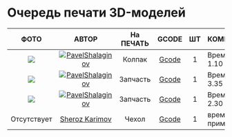 # Очередь печати 3D-моделей


| ФОТО | АВТОР | На ПЕЧАТЬ | GCODE | ШТ | КОММЕНТАРИЙ |
|:-----:|:-------:|:---------:|:-----:|:---:|:-----------------|
| ![](https://github.com/soda-io/3D-models/blob/master/QUEUE/img/cap.png?raw=10)|[![PavelShalaginov](https://avatars0.githubusercontent.com/u/3833771)](https://github.com/PavelShalaginov)       | Колпак| [Gcode](https://raw.githubusercontent.com/soda-io/3D-models/master/QUEUE/Gcodes/cap.gcode?token=3833771__eyJzY29wZSI6IlJhd0Jsb2I6c29kYS1pby8zRC1tb2RlbHMvbWFzdGVyL1FVRVVFL0djb2Rlcy9jYXAuZ2NvZGUiLCJleHBpcmVzIjoxMzk3OTE2MjIxfQ%3D%3D--85ff90770efa13d7f0e913a6749fa518ad5c19fa)| 1| Время печати: 1.10
|   ![](https://github.com/soda-io/3D-models/blob/master/QUEUE/img/1.png?raw=10)    |  [![PavelShalaginov](https://avatars0.githubusercontent.com/u/3833771)](https://github.com/PavelShalaginov)       |  Запчасть         |   [Gcode](https://raw.githubusercontent.com/soda-io/3D-models/master/QUEUE/Gcodes/Corners.gcode?token=3833771__eyJzY29wZSI6IlJhd0Jsb2I6c29kYS1pby8zRC1tb2RlbHMvbWFzdGVyL1FVRVVFL0djb2Rlcy9Db3JuZXJzLmdjb2RlIiwiZXhwaXJlcyI6MTM5NzY2NzUyOH0%3D--1eb6a3b7fe6a10559506edfc73a0966fe9b98857)    | 1   |    Время печати: 3.35              |
|![](https://github.com/soda-io/3D-models/blob/master/QUEUE/img/15.png?raw=10)|  [![PavelShalaginov](https://avatars0.githubusercontent.com/u/3833771)](https://github.com/PavelShalaginov)       |  Запчасть         |   [Gcode](https://raw.githubusercontent.com/soda-io/3D-models/master/QUEUE/Gcodes/Y%20Motor.gcode?token=3833771__eyJzY29wZSI6IlJhd0Jsb2I6c29kYS1pby8zRC1tb2RlbHMvbWFzdGVyL1FVRVVFL0djb2Rlcy9ZIE1vdG9yLmdjb2RlIiwiZXhwaXJlcyI6MTM5NzY2OTAwNH0%3D--43ff33da4370c5e2ce8e39fab5a03669b99eeeae)| 1 | Время печати: 2.30|
| Отсутствует   |[Sheroz Karimov](https://github.com/SherozKarimov) | Чехол  | [Gcode](https://github.com/SherozKarimov/3D-models/blob/master/Sheroz_K/G-Code/case.gcode)|1|время примерно час|
